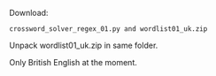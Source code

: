 Download:

	crossword_solver_regex_01.py and wordlist01_uk.zip

Unpack wordlist01_uk.zip in same folder.

Only British English at the moment.

